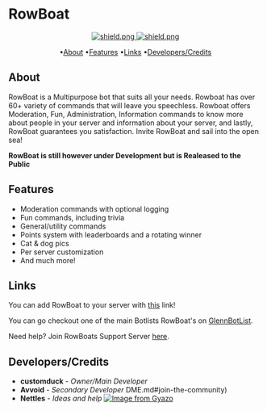 <h1>RowBoat</h1>

<div align=center>

  <a href="https://discord.gg/a674E8H">
    <img src="https://discordapp.com/api/guilds/709992782252474429/widget.png?style=shield" alt="shield.png">
  </a>

  <a href="https://github.com/discordjs">
    <img src="https://img.shields.io/badge/discord.js-v11.6.4-blue.svg?logo=npm" alt="shield.png">
  </a>

</div>

<p align="center">
  •<a href="#about">About</a>
  •<a href="#features">Features</a>
  •<a href="#links"links>Links</a>
  •<a href="#developers/credits">Developers/Credits</a>

</p>

## About

RowBoat is a Multipurpose bot that suits all your needs. Rowboat has over 60+ variety of commands that will leave you speechless. Rowboat offers Moderation, Fun, Administration, Information commands to know more about people in your server and information about your server, and lastly, RowBoat guarantees you satisfaction. Invite RowBoat and sail into the open sea!

**RowBoat is still however under Development but is Realeased to the Public**

## Features

  * Moderation commands with optional logging
  * Fun commands, including trivia
  * General/utility commands
  * Points system with leaderboards and a rotating winner
  * Cat & dog pics
  * Per server customization
  * And much more!

## Links

You can add RowBoat to your server with [this](https://discord.com/api/oauth2/authorize?client_id=718911997474766920&permissions=0&scope=bot) link!

You can go checkout one of the main Botlists RowBoat's on [GlennBotList](https://glennbotlist.xyz/bot/718911997474766920).

Need help? Join RowBoats Support Server [here](https://discord.gg/a674E8H).

## Developers/Credits

* **customduck** - *Owner/Main Developer*
* **Avvoid** - *Secondary Developer*
DME.md#join-the-community)
* **Nettles** - *Ideas and help* 
[![Image from Gyazo](https://i.gyazo.com/fee0a599e53949e3ec5e592ec012672d.png)](https://gyazo.com/fee0a599e53949e3ec5e592ec012672d)
